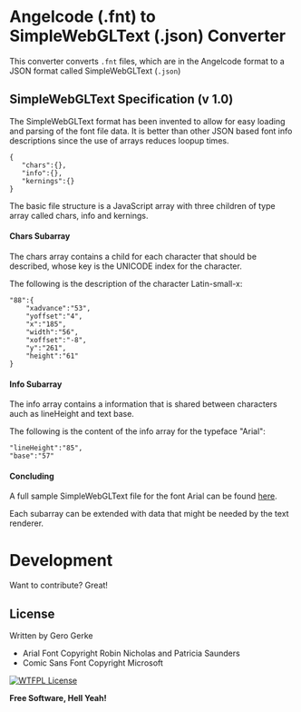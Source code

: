 # Angelcode (.fnt) to SimpleWebGLText (.json) Converter

This converter converts `.fnt` files, which are in the Angelcode format to a JSON format called SimpleWebGLText (`.json`)

## SimpleWebGLText Specification (v 1.0)

The SimpleWebGLText format has been invented to allow for easy loading and parsing of the font file data. It is better than other JSON based font info descriptions since the use of arrays reduces loopup times.

    {  
       "chars":{},
       "info":{},
       "kernings":{}
    }
    
The basic file structure is a JavaScript array with three children of type array called chars, info and kernings.

#### Chars Subarray

The chars array contains a child for each character that should be described, whose key is the UNICODE index for the character.

The following is the description of the character Latin-small-x:

    "88":{  
        "xadvance":"53",
        "yoffset":"4",
        "x":"185",
        "width":"56",
        "xoffset":"-8",
        "y":"261",
        "height":"61"
    }
    
#### Info Subarray

The info array contains a information that is shared between characters auch as lineHeight and text base.

The following is the content of the info array for the typeface "Arial":

    "lineHeight":"85",
    "base":"57"
    
#### Concluding

A full sample SimpleWebGLText file for the font Arial can be found [here]().

Each subarray can be extended with data that might be needed by the text renderer.

# Development

Want to contribute? Great!

License
----
Written by Gero Gerke

 * Arial Font Copyright Robin Nicholas and Patricia Saunders
 * Comic Sans Font Copyright Microsoft

[![WTFPL License](http://www.wtfpl.net/wp-content/uploads/2012/12/wtfpl-badge-4.png)](http://www.wtfpl.net/)


**Free Software, Hell Yeah!**